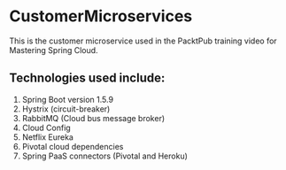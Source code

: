 # CustomerMicroservices
This is the customer microservice used in the PacktPub training video for Mastering Spring Cloud.

## Technologies used include:
1. Spring Boot version 1.5.9
2. Hystrix (circuit-breaker)
3. RabbitMQ (Cloud bus message broker)
4. Cloud Config
5. Netflix Eureka
6. Pivotal cloud dependencies
7. Spring PaaS connectors (Pivotal and Heroku)